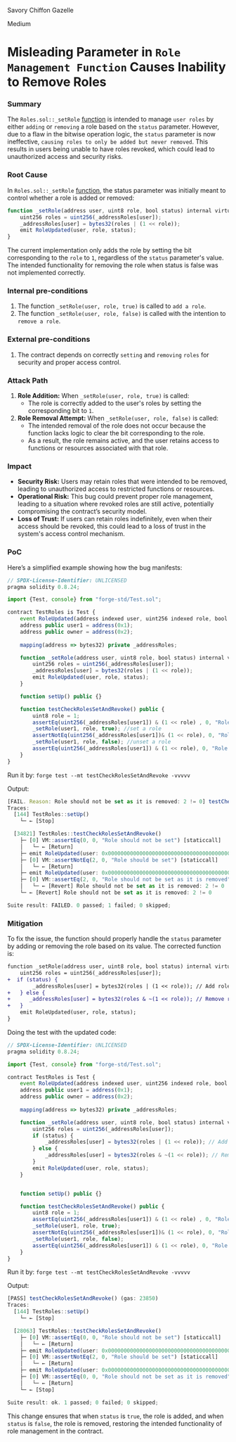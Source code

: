 Savory Chiffon Gazelle

Medium

# Misleading Parameter in `Role Management Function` Causes Inability to Remove Roles

### Summary

The `Roles.sol::_setRole` [function](https://github.com/sherlock-audit/2024-08-winnables-raffles/blob/main/public-contracts/contracts/Roles.sol#L29-L33) is intended to manage `user roles` by either `adding` or `removing` a role based on the `status` parameter. However, due to a flaw in the bitwise operation logic, the `status` parameter is now ineffective, `causing roles to only be added but never removed`. This results in users being unable to have roles revoked, which could lead to unauthorized access and security risks.

### Root Cause

In `Roles.sol::_setRole` [function](https://github.com/sherlock-audit/2024-08-winnables-raffles/blob/main/public-contracts/contracts/Roles.sol#L29-L33), the status parameter was initially meant to control whether a role is added or removed:
```javascript
function _setRole(address user, uint8 role, bool status) internal virtual {
    uint256 roles = uint256(_addressRoles[user]);
    _addressRoles[user] = bytes32(roles | (1 << role));
    emit RoleUpdated(user, role, status);
}
```
The current implementation only adds the role by setting the bit corresponding to the `role` to `1`, regardless of the `status` parameter's value. The intended functionality for removing the role when status is false was not implemented correctly.

### Internal pre-conditions

1. The function `_setRole(user, role, true)` is called to `add a role`.
2. The function `_setRole(user, role, false)`  is called with the intention to `remove a role`.

### External pre-conditions

1. The contract depends on correctly `setting` and `removing` `roles` for security and proper access control.

### Attack Path

1. **Role Addition:** When `_setRole(user, role, true)` is called:
    - The role is correctly added to the user's roles by setting the corresponding bit to `1`.
2. **Role Removal Attempt:** When `_setRole(user, role, false)` is called:
    - The intended removal of the role does not occur because the function lacks logic to clear the bit corresponding to the role.
    - As a result, the role remains active, and the user retains access to functions or resources associated with that role.

### Impact

- **Security Risk:** Users may retain roles that were intended to be removed, leading to unauthorized access to restricted functions or resources.
- **Operational Risk:** This bug could prevent proper role management, leading to a situation where revoked roles are still active, potentially compromising the contract’s security model.
- **Loss of Trust:** If users can retain roles indefinitely, even when their access should be revoked, this could lead to a loss of trust in the system's access control mechanism.

### PoC

Here’s a simplified example showing how the bug manifests:
```javascript
// SPDX-License-Identifier: UNLICENSED
pragma solidity 0.8.24;

import {Test, console} from "forge-std/Test.sol";

contract TestRoles is Test {
    event RoleUpdated(address indexed user, uint256 indexed role, bool indexed status);
    address public user1 = address(0x1);
    address public owner = address(0x2);
    
    mapping(address => bytes32) private _addressRoles;

    function _setRole(address user, uint8 role, bool status) internal virtual {
        uint256 roles = uint256(_addressRoles[user]);
        _addressRoles[user] = bytes32(roles | (1 << role));
        emit RoleUpdated(user, role, status);
    }

    function setUp() public {}

    function testCheckRolesSetAndRevoke() public {
        uint8 role = 1;
        assertEq(uint256(_addressRoles[user1]) & (1 << role) , 0, "Role should not be set");
        _setRole(user1, role, true); //set a role
        assertNotEq(uint256(_addressRoles[user1])& (1 << role), 0, "Role should be set");
        _setRole(user1, role, false); //unset a role
        assertEq(uint256(_addressRoles[user1]) & (1 << role), 0, "Role should not be set as it is removed"); //This should fail
    }
}

```

Run it by: `forge test --mt testCheckRolesSetAndRevoke -vvvvv`

Output:
```javascript
[FAIL. Reason: Role should not be set as it is removed: 2 != 0] testCheckRolesSetAndRevoke() (gas: 34821)
Traces:
  [144] TestRoles::setUp()
    └─ ← [Stop] 

  [34821] TestRoles::testCheckRolesSetAndRevoke()
    ├─ [0] VM::assertEq(0, 0, "Role should not be set") [staticcall]
    │   └─ ← [Return] 
    ├─ emit RoleUpdated(user: 0x0000000000000000000000000000000000000001, role: 1, status: true)
    ├─ [0] VM::assertNotEq(2, 0, "Role should be set") [staticcall]
    │   └─ ← [Return] 
    ├─ emit RoleUpdated(user: 0x0000000000000000000000000000000000000001, role: 1, status: false)
    ├─ [0] VM::assertEq(2, 0, "Role should not be set as it is removed") [staticcall]
    │   └─ ← [Revert] Role should not be set as it is removed: 2 != 0
    └─ ← [Revert] Role should not be set as it is removed: 2 != 0

Suite result: FAILED. 0 passed; 1 failed; 0 skipped;
```

### Mitigation

To fix the issue, the function should properly handle the `status` parameter by adding or removing the role based on its value. The corrected function is:

```diff
function _setRole(address user, uint8 role, bool status) internal virtual {
    uint256 roles = uint256(_addressRoles[user]);
+  if (status) {
        _addressRoles[user] = bytes32(roles | (1 << role)); // Add role
+   } else {
+      _addressRoles[user] = bytes32(roles & ~(1 << role)); // Remove role
+   }
    emit RoleUpdated(user, role, status);
}

```

Doing the test with the updated code:
```javascript
// SPDX-License-Identifier: UNLICENSED
pragma solidity 0.8.24;

import {Test, console} from "forge-std/Test.sol";

contract TestRoles is Test {
    event RoleUpdated(address indexed user, uint256 indexed role, bool indexed status);
    address public user1 = address(0x1);
    address public owner = address(0x2);
    
    mapping(address => bytes32) private _addressRoles;

    function _setRole(address user, uint8 role, bool status) internal virtual {
        uint256 roles = uint256(_addressRoles[user]);
        if (status) {
            _addressRoles[user] = bytes32(roles | (1 << role)); // Add role
        } else {
            _addressRoles[user] = bytes32(roles & ~(1 << role)); // Remove role
        }
        emit RoleUpdated(user, role, status);
    }


    function setUp() public {}

    function testCheckRolesSetAndRevoke() public {
        uint8 role = 1;
        assertEq(uint256(_addressRoles[user1]) & (1 << role) , 0, "Role should not be set");
        _setRole(user1, role, true);
        assertNotEq(uint256(_addressRoles[user1])& (1 << role), 0, "Role should be set");
        _setRole(user1, role, false);
        assertEq(uint256(_addressRoles[user1]) & (1 << role), 0, "Role should not be set as it is removed");
    }
}
```
Run it by: `forge test --mt testCheckRolesSetAndRevoke -vvvvv`

Output:
```javascript
[PASS] testCheckRolesSetAndRevoke() (gas: 23850)
Traces:
  [144] TestRoles::setUp()
    └─ ← [Stop] 

  [28063] TestRoles::testCheckRolesSetAndRevoke()
    ├─ [0] VM::assertEq(0, 0, "Role should not be set") [staticcall]
    │   └─ ← [Return] 
    ├─ emit RoleUpdated(user: 0x0000000000000000000000000000000000000001, role: 1, status: true)
    ├─ [0] VM::assertNotEq(2, 0, "Role should be set") [staticcall]
    │   └─ ← [Return] 
    ├─ emit RoleUpdated(user: 0x0000000000000000000000000000000000000001, role: 1, status: false)
    ├─ [0] VM::assertEq(0, 0, "Role should not be set as it is removed") [staticcall]
    │   └─ ← [Return] 
    └─ ← [Stop] 

Suite result: ok. 1 passed; 0 failed; 0 skipped;
```

This change ensures that when `status` is `true`, the role is added, and when `status` is `false`, the role is removed, restoring the intended functionality of role management in the contract.